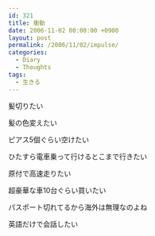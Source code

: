 ```yaml
---
id: 321
title: 衝動
date: 2006-11-02 00:00:00 +0900
layout: post
permalink: /2006/11/02/impulse/
categories:
  - Diary
  - Thoughts
tags:
  - 生きる
---
```

髪切りたい
  
髪の色変えたい
  
ピアス5個ぐらい空けたい

ひたすら電車乗って行けるとこまで行きたい
  
原付で高速走りたい
  
超豪華な車10台ぐらい買いたい

パスポート切れてるから海外は無理なのよね
  
英語だけで会話したい
